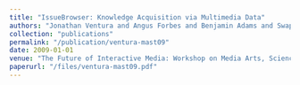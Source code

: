 ```yaml
---
title: "IssueBrowser: Knowledge Acquisition via Multimedia Data"
authors: "Jonathan Ventura and Angus Forbes and Benjamin Adams and Swapna Joshi and Karl Grossner and Monica Bulger and Tobias H{\"o}llerer and B.S. Manjunath"
collection: "publications"
permalink: "/publication/ventura-mast09"
date: 2009-01-01
venue: "The Future of Interactive Media: Workshop on Media Arts, Science and Technology (MAST)"
paperurl: "/files/ventura-mast09.pdf"
---
```

